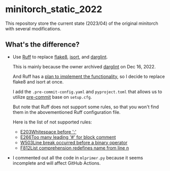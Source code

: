 # minitorch_static_2022
This repository store the current state (2023/04) of the original minitorch with several modifications.

## What's the difference?
- Use [Ruff](https://github.com/charliermarsh/ruff) to replace [flake8](https://github.com/PyCQA/flake8), [isort](https://github.com/PyCQA/isort), and [darglint](https://github.com/terrencepreilly/darglint).

   This is mainly because the owner archived [darglint](https://github.com/terrencepreilly/darglint) on Dec 16, 2022.
   
   And Ruff has a [plan to implement the functionality](https://github.com/charliermarsh/ruff/issues/458), so I decide to replace flake8 and isort at once.
   
   I add the `.pre-commit-config.yaml` and `pyproject.toml` that allows us to utilize [pre-commit](https://pre-commit.com/) base on `setup.cfg`.
   
   But note that Ruff does not support some rules, so that you won't find them in the abovementioned Ruff configuration file.
   
   Here is the list of not supported rules:

    - [E203Whitespace before ':'](https://www.flake8rules.com/rules/E203.html)
    - [E266Too many leading '#' for block comment](https://www.flake8rules.com/rules/E266.html)
    - [W503Line break occurred before a binary operator](https://www.flake8rules.com/rules/W503.html)
    - [F812List comprehension redefines name from line n](https://www.flake8rules.com/rules/F812.html)
      
- I commented out all the code in `mlprimer.py` because it seems incomplete and will affect GitHub Actions.
